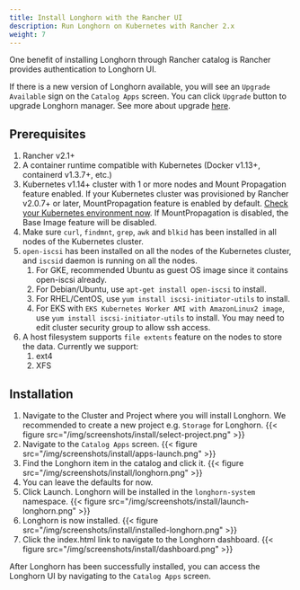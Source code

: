 ```yaml
---
title: Install Longhorn with the Rancher UI
description: Run Longhorn on Kubernetes with Rancher 2.x
weight: 7
---
```


One benefit of installing Longhorn through Rancher catalog is Rancher provides authentication to Longhorn UI.

If there is a new version of Longhorn available, you will see an `Upgrade Available` sign on the `Catalog Apps` screen. You can click `Upgrade` button to upgrade Longhorn manager. See more about upgrade [here](../upgrades).

## Prerequisites

1. Rancher v2.1+
2. A container runtime compatible with Kubernetes (Docker v1.13+, containerd v1.3.7+, etc.)
3. Kubernetes v1.14+ cluster with 1 or more nodes and Mount Propagation feature enabled. If your Kubernetes cluster was provisioned by Rancher v2.0.7+ or later, MountPropagation feature is enabled by default. [Check your Kubernetes environment now](https://github.com/longhorn/longhorn/#environment-check-script). If MountPropagation is disabled, the Base Image feature will be disabled.
4. Make sure `curl`, `findmnt`, `grep`, `awk` and `blkid` has been installed in all nodes of the Kubernetes cluster.
5.  `open-iscsi` has been installed on all the nodes of the Kubernetes cluster, and `iscsid` daemon is running on all the nodes.
    1. For GKE, recommended Ubuntu as guest OS image since it contains open-iscsi already.
    2. For Debian/Ubuntu, use `apt-get install open-iscsi` to install.
    3. For RHEL/CentOS, use `yum install iscsi-initiator-utils` to install.
    4. For EKS with `EKS Kubernetes Worker AMI with AmazonLinux2 image`, 
       use `yum install iscsi-initiator-utils` to install. You may need to edit cluster security group to allow ssh access.
6. A host filesystem supports `file extents` feature on the nodes to store the data. Currently we support:
    1. ext4
    2. XFS
    
## Installation

1. Navigate to the Cluster and Project where you will install Longhorn. We recommended to create a new project e.g. `Storage` for Longhorn.
{{< figure src="/img/screenshots/install/select-project.png" >}}
2. Navigate to the `Catalog Apps` screen.
{{< figure src="/img/screenshots/install/apps-launch.png" >}}
4. Find the Longhorn item in the catalog and click it.
{{< figure src="/img/screenshots/install/longhorn.png" >}}
5. You can leave the defaults for now.
6. Click Launch. Longhorn will be installed in the `longhorn-system` namespace.
{{< figure src="/img/screenshots/install/launch-longhorn.png" >}}
7. Longhorn is now installed.
{{< figure src="/img/screenshots/install/installed-longhorn.png" >}}
8. Click the index.html link to navigate to the Longhorn dashboard.
{{< figure src="/img/screenshots/install/dashboard.png" >}}

After Longhorn has been successfully installed, you can access the Longhorn UI by navigating to the `Catalog Apps` screen.
